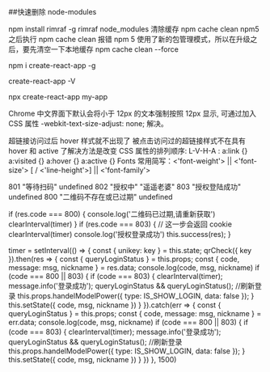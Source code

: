 <!--
 * @Author: REFUSE_C
 * @Date: 2020-12-23 20:51:19
 * @LastEditors: REFUSE_C
 * @LastEditTime: 2021-01-11 16:13:25
 * @Description:
-->

##快速删除 node-modules

npm install rimraf -g
rimraf node_modules
清除缓存
npm cache clean
npm5 之后执行 npm cache clean 报错
npm 5 使用了新的包管理模式，所以在升级之后，要先清空一下本地缓存
npm cache clean --force

npm i create-react-app -g

create-react-app -V

npx create-react-app my-app

Chrome 中文界面下默认会将小于 12px 的文本强制按照 12px 显示,
可通过加入 CSS 属性 -webkit-text-size-adjust: none; 解决。

超链接访问过后 hover 样式就不出现了 被点击访问过的超链接样式不在具有 hover 和 active 了解决方法是改变 CSS 属性的排列顺序:
L-V-H-A : a:link {} a:visited {} a:hover {} a:active {}
Fonts
常用简写：<'font-weight'> || <'font-size'> [ / <'line-height'>] || <'font-family'>


801 "等待扫码" undefined
802 "授权中" "遥遥老婆"
803 "授权登陆成功" undefined
800 "二维码不存在或已过期" undefined

if (res.code === 800) {
console.log('二维码已过期,请重新获取')
clearInterval(timer)
}
if (res.code === 803) {
// 这一步会返回 cookie
clearInterval(timer)
console.log('授权登录成功')
this.success(res);
}

timer = setInterval(() => {
const { unikey: key } = this.state;
qrCheck({ key }).then(res => {
const { queryLoginStatus } = this.props;
const { code, message: msg, nickname } = res.data;
console.log(code, msg, nickname)
if (code === 800 || 803) {
if (code === 803) {
clearInterval(timer);
message.info('登录成功');
queryLoginStatus && queryLoginStatus(); //刷新登录
this.props.handelModelPower({ type: IS_SHOW_LOGIN, data: false });
}
this.setState({ code, msg, nickname })
}
}).catch(err => {
const { queryLoginStatus } = this.props;
const { code, message: msg, nickname } = err.data;
console.log(code, msg, nickname)
if (code === 800 || 803) {
if (code === 803) {
clearInterval(timer);
message.info('登录成功');
queryLoginStatus && queryLoginStatus(); //刷新登录
this.props.handelModelPower({ type: IS_SHOW_LOGIN, data: false });
}
this.setState({ code, msg, nickname })
}
})
}, 1500)
